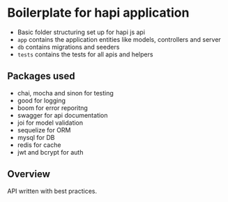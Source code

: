 #  Boilerplate for hapi application

- Basic folder structuring set up for hapi js api
- `app` contains the application entities like models, controllers and server
- `db` contains migrations and seeders
- `tests` contains the tests for all apis and helpers

## Packages used 

- chai, mocha and sinon for testing
- good for logging
- boom for error reporitng 
- swagger for api documentation
- joi for model validation
- sequelize for ORM
- mysql for DB
- redis for cache
- jwt and bcrypt for auth

## Overview

API written with best practices.